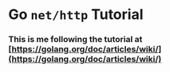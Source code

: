 # Go `net/http` Tutorial

### This is me following the tutorial at [https://golang.org/doc/articles/wiki/](https://golang.org/doc/articles/wiki/)
